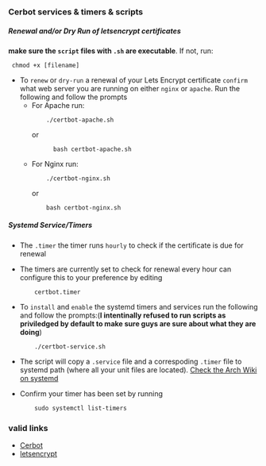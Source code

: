 ### Cerbot services & timers & scripts

##### Renewal and/or Dry Run of letsencrypt certificates

**make sure the `script` files with `.sh` are executable**. If not, run:

```
 chmod +x [filename]
```

- To `renew` or `dry-run` a renewal of your Lets Encrypt certificate `confirm` what web server you are running on either `nginx` or `apache`. Run the following and follow the prompts
	- For Apache run:  
		```
			./certbot-apache.sh
		```
		or
	  ```
			bash certbot-apache.sh
		```
	- For Nginx run:
		```
			./certbot-nginx.sh
		```
		or
		```
			bash certbot-nginx.sh
		```

##### Systemd Service/Timers

- The `.timer` the timer runs `hourly` to check if the certificate is due for renewal

- The timers are currently set to check for renewal every hour can configure this to your preference by editing
	```
		certbot.timer
	```
- To `install` and `enable` the systemd timers and services run the following and follow the prompts:(**I intentinally refused to run scripts as priviledged by default to make sure guys are sure about what they are doing**)
	```
		./certbot-service.sh
	```
- The script will copy a `.service` file and a correspoding `.timer` file to systemd path (where all your unit files are located). [Check the Arch Wiki on systemd](https://wiki.archlinux.org/index.php/Systemd)

- Confirm your timer has been set by running
	```
		sudo systemctl list-timers
	```

### valid links

- [Cerbot](https://certbot.eff.org/)
- [letsencrypt](https://letsencrypt.org/)
